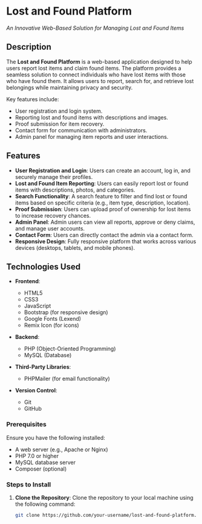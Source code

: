 # Lost and Found Platform
*An Innovative Web-Based Solution for Managing Lost and Found Items*

## Description
The **Lost and Found Platform** is a web-based application designed to help users report lost items and claim found items. The platform provides a seamless solution to connect individuals who have lost items with those who have found them. It allows users to report, search for, and retrieve lost belongings while maintaining privacy and security.

Key features include:
- User registration and login system.
- Reporting lost and found items with descriptions and images.
- Proof submission for item recovery.
- Contact form for communication with administrators.
- Admin panel for managing item reports and user interactions.

## Features
- **User Registration and Login**: Users can create an account, log in, and securely manage their profiles.
- **Lost and Found Item Reporting**: Users can easily report lost or found items with descriptions, photos, and categories.
- **Search Functionality**: A search feature to filter and find lost or found items based on specific criteria (e.g., item type, description, location).
- **Proof Submission**: Users can upload proof of ownership for lost items to increase recovery chances.
- **Admin Panel**: Admin users can view all reports, approve or deny claims, and manage user accounts.
- **Contact Form**: Users can directly contact the admin via a contact form.
- **Responsive Design**: Fully responsive platform that works across various devices (desktops, tablets, and mobile phones).

## Technologies Used
- **Frontend**:
  - HTML5
  - CSS3
  - JavaScript
  - Bootstrap (for responsive design)
  - Google Fonts (Lexend)
  - Remix Icon (for icons)
  
- **Backend**:
  - PHP (Object-Oriented Programming)
  - MySQL (Database)
  
- **Third-Party Libraries**:
  - PHPMailer (for email functionality)
  
- **Version Control**:
  - Git
  - GitHub


### Prerequisites
Ensure you have the following installed:
- A web server (e.g., Apache or Nginx)
- PHP 7.0 or higher
- MySQL database server
- Composer (optional)

### Steps to Install
1. **Clone the Repository**: 
   Clone the repository to your local machine using the following command:
   ```bash
   git clone https://github.com/your-username/lost-and-found-platform.git

